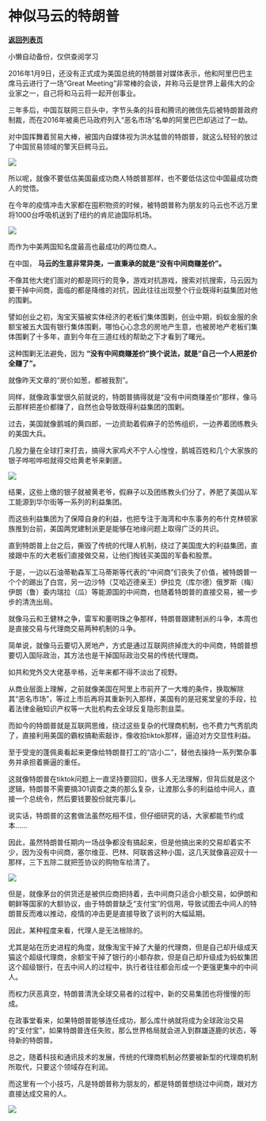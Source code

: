 # 神似马云的特朗普

[**返回列表页**](/gzh/政事堂2019)

小懒自动备份，仅供查阅学习

2016年1月9日，还没有正式成为美国总统的特朗普对媒体表示，他和阿里巴巴主席马云进行了一场“Great
Meeting”非常棒的会谈，并称马云是世界上最伟大的企业家之一，自己将和马云将一起开创事业。

  

三年多后，中国互联网三巨头中，字节头条的抖音和腾讯的微信先后被特朗普政府制裁，而在2016年被奥巴马政府列入“恶名市场”名单的阿里巴巴却逃过了一劫。

  

对中国挥舞着贸易大棒，被国内自媒体视为洪水猛兽的特朗普，就这么轻轻的放过了中国贸易领域的擎天巨鳄马云。

  

![](https://mmbiz.qpic.cn/mmbiz_jpg/rxhS23yu8cPhlOfiazIo2Wcd0QZ60upK8T5PmUU4gG9qbzibdXMxw2JFNMPl5ic6cwFAjPdibQ4I00jw3k4u0O7P7g/640?wx_fmt=jpeg)

  

所以呢，就像不要低估美国最成功商人特朗普那样，也不要低估这位中国最成功商人的觉悟。

  

在今年的疫情冲击大家都在囤积物资的时候，被特朗普称为朋友的马云也不远万里将1000台呼吸机送到了纽约的肯尼迪国际机场。

  

![](https://mmbiz.qpic.cn/mmbiz_jpg/rxhS23yu8cPhlOfiazIo2Wcd0QZ60upK82h1x8f6qj0HSFnmUticRvPUSGZ0kXNMAJjkw60WWnMjxUiajqHca6RJA/640?wx_fmt=jpeg)

  

而作为中美两国知名度最高也最成功的两位商人。  

  

在中国， **马云的生意非常异类，一直秉承的就是“没有中间商赚差价”。**

  

不像其他大佬们面对的都是同行的竞争，游戏对抗游戏，搜索对抗搜索，马云因为要干掉中间商，面临的都是降维的对抗，因此往往出现整个行业既得利益集团对他的围剿。

  

譬如创业之初，淘宝天猫被实体经济的老板们集体围剿，创业中期，蚂蚁金服的余额宝被五大国有银行集体围剿，哪怕心心念念的房地产生意，也被房地产老板们集体围剿了十多年，直到今年在三道红线的帮助之下才看到了曙光。  

  

这种围剿无法避免，因为 **“没有中间商赚差价”换个说法，就是“自己一个人把差价全赚了”。**

  

就像昨天文章的“房价如葱，都被我割”。

  

同样，就像政事堂很久前就说的，特朗普搞得就是“没有中间商赚差价”那样，像马云那样把差价都赚了，自然也会导致既得利益集团的围剿。

  

过去，美国就像鹅城的黄四郎，一边资助着假麻子的恐怖组织，一边养着团练教头的美国大兵。

  

几股力量在全球打来打去，搞得大家鸡犬不宁人心惶惶，鹅城百姓和几个大家族的银子哗啦哗啦就得交给黄老爷来剿匪。  

  

![](https://mmbiz.qpic.cn/mmbiz_png/rxhS23yu8cPhlOfiazIo2Wcd0QZ60upK8nJ4kMIlsDe4I6x6wy45ks45IQgd5zEQSHV6nVvVibzSvmzZw9bibu58g/640?wx_fmt=png)

  

结果，这些上缴的银子就被黄老爷，假麻子以及团练教头们分了，养肥了美国从军工能源到华尔街等一系列的利益集团。

  

而这些利益集团为了保障自身的利益，也把专注于海湾和中东事务的布什克林顿家族推到台前，美国两党建制派更是能够在地缘问题上取得广泛的共识。  

  

直到特朗普上台之后，撕毁了传统的代理人机制，绕过了美国庞大的利益集团，直接跟中东的大老板们直接做交易，让他们掏钱买美国的军备和股票。

  

于是，一边以石油蒂勒森军工马蒂斯等代表的“中间商”们丧失了价值，被特朗普一个个的踢出了白宫，另一边沙特（艾哈迈德亲王）伊拉克（库尔德）俄罗斯（梅）伊朗（鲁）委内瑞拉（瓜）等能源国的中间商，也随着特朗普的直接交易，被一步步的清洗出局。  

  

就像马云和王健林之争，雷军和董明珠之争那样，特朗普跟建制派的斗争，本周也是直接交易与代理商交易两种机制的斗争。

  

简单说，就像马云要切入房地产，方式是通过互联网挤掉庞大的中间商，特朗普想要切入国际政治，其方法也是干掉国际政治交易的传统代理商。

  

如共和党外交大佬基辛格，近年来都不得不淡出了视野。

  

从商业层面上理解，之前就像美国在阿里上市前开了一大堆的条件，换取解除其“恶名市场”，等过上市后再将其重新列入那样，美国有的是冠冕堂皇的手段，拉着法律金融知识产权等一大批机构去全球反复隐形割韭菜。

  

而如今的特朗普就是互联网思维，绕过这些复杂的代理商机制，也不费力气秀肌肉了，直接利用美国的霸权搞勒索敲诈，像收拾tiktok那样，逼迫对方交显性利益。

  

至于受宠的蓬佩奥看起来更像给特朗普打工的“店小二”，替他去操持一系列繁杂事务并承担着撕逼的重任。  

  

这就像特朗普在tiktok问题上一直坚持要回扣，很多人无法理解，但背后就是这个逻辑，特朗普不需要搞301调查之类的那么复杂，让渡那么多的利益给中间人，直接一个总统令，然后要钱要股份就完事儿。

  

说实话，特朗普的这套做法虽然吃相不佳，但仔细研究的话，大家都能节约成本......

  

因此，虽然特朗普任期内一场战争都没有搞起来，但是他搞出来的交易却着实不少，因为没有中间商，塞尔维亚、巴林、阿联酋这种小国，这几天就像喜迎双十一那样，三下五除二就把签协议的购物车给清了。  

  

![](https://mmbiz.qpic.cn/mmbiz_png/rxhS23yu8cPhlOfiazIo2Wcd0QZ60upK8CEBo63M0oqIibicpewZyzX0u1zs6GeRTKafupJJSmzG6AFNDV5BcLNCw/640?wx_fmt=png)

  

但是，就像茅台的供货还是被供应商把持着，去中间商只适合小额交易，如伊朗和朝鲜等国家的大额协议，由于特朗普缺乏“支付宝”的信用，导致试图去中间人的特朗普反而难以推动，疫情的冲击更是直接导致了谈判的大幅延期。

  

因此，某种程度来看，代理人是无法根除的。  

  

尤其是站在历史进程的角度，就像淘宝干掉了大量的代理商，但是自己却升级成天猫这个超级代理商，余额宝干掉了银行的小额存款，但是自己却升级成为蚂蚁集团这个超级银行，在去中间人的过程中，执行者往往都会形成一个更强更集中的中间人。  
  

而权力厌恶真空，特朗普清洗全球交易者的过程中，新的交易集团也将慢慢的形成。

  

在政事堂看来，如果特朗普能够连任成功，那么库什纳就将成为全球政治交易的“支付宝”，如果特朗普连任失败，那么世界格局就会进入到群雄逐鹿的状态，等待新的特朗普。

  

总之，随着科技和通讯技术的发展，传统的代理商机制必然要被新型的代理商机制所取代，只要这个领域存在利润。

  

而这里有一个小技巧，凡是特朗普称为朋友的，都是特朗普想绕过中间商，跟对方直接达成交易的人。  

  

![](https://mmbiz.qpic.cn/mmbiz_jpg/rxhS23yu8cPp0iaKAfe0ZsWfgGcY72o9Nror8TicrtnlDsqzY7y4Kum4fM3X0FMEGlbvm9HvZUiaETSnLt4DHNLbQ/640?wx_fmt=jpeg)

